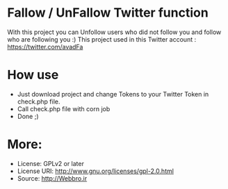 # Fallow / UnFallow Twitter function
With this project you can Unfollow users who did not follow you and follow who are following you :)
This project used in this Twitter account : https://twitter.com/avadFa

How use
=======
* Just download project and change Tokens to your Twitter Token in check.php file.
* Call check.php file with corn job
* Done ;)



More:
======
* License: GPLv2 or later
* License URI: http://www.gnu.org/licenses/gpl-2.0.html
* Source: http://Webbro.ir